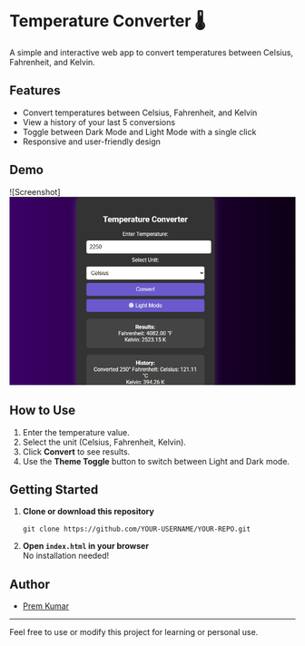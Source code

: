 # Temperature Converter 🌡️

A simple and interactive web app to convert temperatures between Celsius, Fahrenheit, and Kelvin. 

## Features

- Convert temperatures between Celsius, Fahrenheit, and Kelvin
- View a history of your last 5 conversions
- Toggle between Dark Mode and Light Mode with a single click
- Responsive and user-friendly design

## Demo

![Screenshot]![](image.png)

## How to Use

1. Enter the temperature value.
2. Select the unit (Celsius, Fahrenheit, Kelvin).
3. Click **Convert** to see results.
4. Use the **Theme Toggle** button to switch between Light and Dark mode.

## Getting Started

1. **Clone or download this repository**  
   ```
   git clone https://github.com/YOUR-USERNAME/YOUR-REPO.git
   ```
2. **Open `index.html` in your browser**  
   No installation needed!

## Author

- [Prem Kumar](https://github.com/premingg)

---

Feel free to use or modify this project for learning or personal use.
